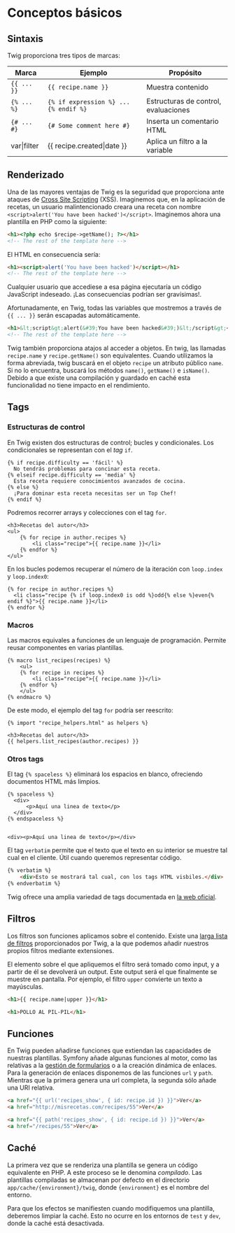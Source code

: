 # Conceptos básicos

## Sintaxis

Twig proporciona tres tipos de marcas:

| Marca     | Ejemplo                                  | Propósito                            |
|-----------|------------------------------------------|--------------------------------------|
| `{{ ... }}` | `{{ recipe.name }}`                        | Muestra contenido                    |
| `{% ... %}` | `{% if expression %} ... {% endif %}`      | Estructuras de control, evaluaciones |
| `{# ... #}` | `{# Some comment here #}`                  | Inserta un comentario HTML           |
| var&#124;filter | {{ recipe.created&#124;date }}      | Aplica un filtro a la variable       |


## Renderizado

Una de las mayores ventajas de Twig es la seguridad que proporciona ante ataques de [Cross Site Scripting](http://en.wikipedia.org/wiki/Cross-site_scripting) (XSS). Imaginemos que, en la aplicación de recetas, un usuario malintencionado creara una receta con nombre `<script>alert('You have been hacked')</script>`. Imaginemos ahora una plantilla en PHP como la siguiente:

```html
<h1><?php echo $recipe->getName(); ?></h1>
<!-- The rest of the template here -->
```

El HTML en consecuencia sería:
```html
<h1><script>alert('You have been hacked')</script></h1>
<!-- The rest of the template here -->
```

Cualquier usuario que accediese a esa página ejecutaría un código JavaScript indeseado. ¡Las consecuencias podrían ser gravísimas!.

Afortunadamente, en Twig, todas las variables que mostremos a través de `{{ ... }}` serán escapadas automáticamente.
```html
<h1>&lt;script&gt;alert(&#39;You have been hacked&#39;)&lt;/script&gt;</h1>
<!-- The rest of the template here -->
```

Twig también proporciona atajos al acceder a objetos. En twig, las llamadas `recipe.name` y `recipe.getName()` son equivalentes. Cuando utilizamos la forma abreviada, twig buscará en el objeto `recipe` un atributo público `name`. Si no lo encuentra, buscará los métodos `name()`, `getName()` e `isName()`. Debido a que existe una compilación y guardado en caché esta funcionalidad no tiene impacto en el rendimiento.


## Tags

### Estructuras de control

En Twig existen dos estructuras de control; bucles y condicionales. Los condicionales se representan con el *tag* `if`.

```twig
{% if recipe.difficulty == 'fácil' %}
  No tendrás problemas para concinar esta receta.
{% elseif recipe.difficulty == 'media' %}
  Esta receta requiere conocimientos avanzados de cocina.
{% else %}
  ¡Para dominar esta receta necesitas ser un Top Chef!
{% endif %}
```

Podremos recorrer arrays y colecciones con el tag `for`.

```twig
<h3>Recetas del autor</h3>
<ul>
    {% for recipe in author.recipes %}
        <li class="recipe">{{ recipe.name }}</li>
    {% endfor %}
</ul>
```

En los bucles podemos recuperar el número de la iteración con `loop.index` y `loop.index0`:

```twig
{% for recipe in author.recipes %}
  <li class="recipe {% if loop.index0 is odd %}odd{% else %}even{% endif %}">{{ recipe.name }}</li>
{% endfor %}
```



### Macros
Las macros equivales a funciones de un lenguaje de programación. Permite reusar componentes en varias plantillas.

```twig
{% macro list_recipes(recipes) %}
    <ul>
    {% for recipe in recipes %}
        <li class="recipe">{{ recipe.name }}</li>
    {% endfor %}
    </ul>
{% endmacro %}
```

De este modo, el ejemplo del tag `for` podría ser reescrito:

```twig
{% import "recipe_helpers.html" as helpers %}

<h3>Recetas del autor</h3>
{{ helpers.list_recipes(author.recipes) }}
```

### Otros tags

El tag `{% spaceless %}` eliminará los espacios en blanco, ofreciendo documentos HTML más limpios.

```twig
{% spaceless %}
  <div>
      <p>Aquí una linea de texto</p>
  </div>
{% endspaceless %}


<div><p>Aquí una linea de texto</p></div>
```


El tag `verbatim` permite que el texto que el texto en su interior se muestre tal cual en el cliente. Útil cuando queremos representar código.

```html
{% verbatim %}
    <div>Esto se mostrará tal cual, con los tags HTML visbiles.</div>
{% endverbatim %}
```

Twig ofrece una amplia variedad de tags documentada en [la web oficial](http://twig.sensiolabs.org/doc/tags/index.html).



## Filtros
Los filtros son funciones aplicamos sobre el contenido. Existe una [larga lista de filtros](http://twig.sensiolabs.org/doc/filters/index.html) proporcionados por Twig, a la que podemos añadir nuestros propios filtros mediante extensiones.

El elemento sobre el que apliquemos el filtro será tomado como input, y a partir de él se devolverá un output. Este output será el que finalmente se muestre en pantalla. Por ejemplo, el filtro `upper` convierte un texto a mayúsculas.

```html
<h1>{{ recipe.name|upper }}</h1>

<h1>POLLO AL PIL-PIL</h1>
```

## Funciones

En Twig pueden añadirse funciones que extiendan las capacidades de nuestras plantillas. Symfony añade algunas funciones al motor, como las relativas a la [gestión de formularios](http://symfony.com/doc/current/reference/forms/twig_reference.html#reference-form-twig-functions) o a la creación dinámica de enlaces. Para la generación de enlaces disponemos de las funciones `url` y `path`. Mientras que la primera genera una url completa, la segunda sólo añade una URI relativa.

```html
<a href="{{ url('recipes_show', { id: recipe.id }) }}">Ver</a>
<a href="http://misrecetas.com/recipes/55">Ver</a>

<a href="{{ path('recipes_show', { id: recipe.id }) }}">Ver</a>
<a href="/recipes/55">Ver</a>
```


## Caché

La primera vez que se renderiza una plantilla se genera un código equivalente en PHP. A este proceso se le denomina _compilado_. Las plantillas compiladas se almacenan por defecto en el directorio `app/cache/{environment}/twig`, donde `{environment}` es el nombre del entorno.

Para que los efectos se manifiesten cuando modifiquemos una plantilla, deberemos limpiar la caché. Esto no ocurre en los entornos de `test` y `dev`, donde la caché está desactivada.

